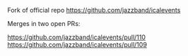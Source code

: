 Fork of official repo https://github.com/jazzband/icalevents

Merges in two open PRs:

https://github.com/jazzband/icalevents/pull/110
https://github.com/jazzband/icalevents/pull/109
